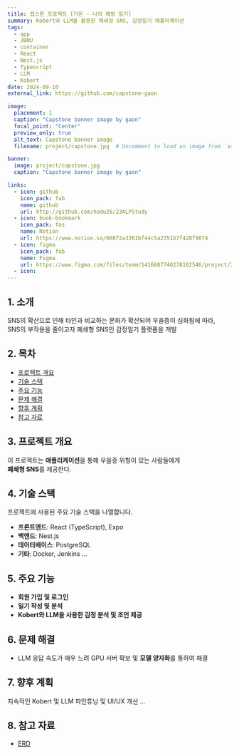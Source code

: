 ```yaml
---
title: 캡스톤 프로젝트 [가온 - 나의 해방 일기]
summary: Kobert와 LLM을 활용한 폐쇄형 SNS, 감정일기 애플리케이션
tags:
  - app
  - JBNU
  - container
  - React
  - Nest.js
  - Typescript
  - LLM
  - Kobert
date: 2024-09-10
external_link: https://github.com/capstone-gaon

image:
  placement: 1
  caption: "Capstone banner image by gaon"
  focal_point: "Center"
  preview_only: true
  alt_text: Capstone banner image
  filename: project/capstone.jpg  # Uncomment to load an image from `assets/media/` instead.

banner: 
  image: project/capstone.jpg
  caption: "Capstone banner image by gaon"

links:
  - icon: github
    icon_pack: fab
    name: github
    url: http://github.com/hodu26/23ALPStudy
  - icon: book-bookmark
    icon_pack: fas
    name: Notion
    url: https://www.notion.so/66072a3361bf44c5a2351b7f428f9874
  - icon: figma
    icon_pack: fab
    name: Figma
    url: https://www.figma.com/files/team/1416687740278102546/project/277608999/Capstone?fuid=1398959164732687467
  - icon: 
---
```



## 1. 소개
SNS의 확산으로 인해 타인과 비교하는 문화가 확산되어 우을증이 심화됨에 따라,    
SNS의 부작용을 줄이고자 폐쇄형 SNS인 감정일기 플랫폼을 개발

## 2. 목차
- [프로젝트 개요](#프로젝트-개요)
- [기술 스택](#기술-스택)
- [주요 기능](#주요-기능)
- [문제 해결](#문제-해결)
- [향후 계획](#향후-계획)
- [참고 자료](#참고-자료)

## 3. 프로젝트 개요
이 프로젝트는 **애플리케이션**을 통해 우을증 위헝이 있는 사람들에게    
**폐쇄형 SNS**를 제공한다.

## 4. 기술 스택
프로젝트에 사용된 주요 기술 스택을 나열합니다.
- **프론트엔드**: React (TypeScript), Expo
- **백엔드**: Nest.js
- **데이터베이스**: PostgreSQL
- **기타**: Docker, Jenkins ...

## 5. 주요 기능
- **회원 가입 및 로그인**
- **일기 작성 및 분석**
- **Kobert와 LLM을 사용한 감정 분석 및 조언 제공**

## 6. 문제 해결
- LLM 응답 속도가 매우 느려 GPU 서버 확보 및 **모델 양자화**를 통하여 해결

## 7. 향후 계획
지속적인 Kobert 및 LLM 파인튜닝 및 UI/UX 개선 ... 

## 8. 참고 자료
- [ERD](https://www.erdcloud.com/d/D32QknBQnHz4nqA3X)
